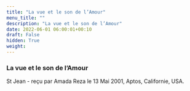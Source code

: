 ```yaml
---
title: "La vue et le son de l’Amour"
menu_title: ""
description: "La vue et le son de l’Amour"
date: 2022-06-01 06:00:01+00:10
draft: False
hidden: True
weight:
---
```

### La vue et le son de l’Amour

St Jean - reçu par Amada Reza le 13 Mai 2001, Aptos, Californie, USA.
